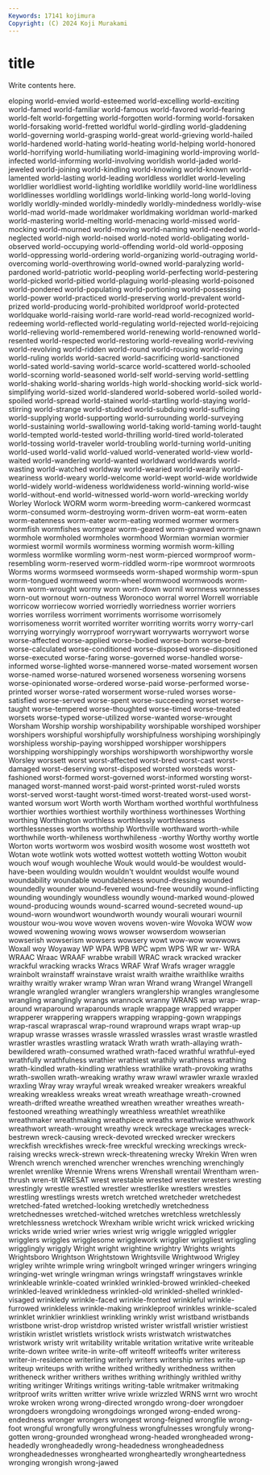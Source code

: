 ```yaml
---
Keywords: 17141 kojimura
Copyright: (C) 2024 Koji Murakami
---
```


# title

Write contents here.



eloping world-envied
world-esteemed world-excelling world-exciting world-famed world-familiar world-famous world-favored world-fearing world-felt world-forgetting
world-forgotten world-forming world-forsaken world-forsaking world-fretted worldful world-girdling world-gladdening world-governing world-grasping
world-great world-grieving world-hailed world-hardened world-hating world-heating world-helping world-honored world-horrifying world-humiliating
world-imagining world-improving world-infected world-informing world-involving worldish world-jaded world-jeweled world-joining world-kindling
world-knowing world-known world-lamented world-lasting world-leading worldless worldlet world-leveling worldlier worldliest
world-lighting worldlike worldlily world-line worldliness worldlinesses worldling worldlings world-linking world-long
world-loving worldly worldly-minded worldly-mindedly worldly-mindedness worldly-wise world-mad world-made worldmaker worldmaking
worldman world-marked world-mastering world-melting world-menacing world-missed world-mocking world-mourned world-moving world-naming
world-needed world-neglected world-nigh world-noised world-noted world-obligating world-observed world-occupying world-offending world-old
world-opposing world-oppressing world-ordering world-organizing world-outraging world-overcoming world-overthrowing world-owned world-paralyzing world-pardoned
world-patriotic world-peopling world-perfecting world-pestering world-picked world-pitied world-plaguing world-pleasing world-poisoned world-pondered
world-populating world-portioning world-possessing world-power world-practiced world-preserving world-prevalent world-prized world-producing world-prohibited
worldproof world-protected worldquake world-raising world-rare world-read world-recognized world-redeeming world-reflected world-regulating
world-rejected world-rejoicing world-relieving world-remembered world-renewing world-renowned world-resented world-respected world-restoring world-revealing
world-reviving world-revolving world-ridden world-round world-rousing world-roving world-ruling worlds world-sacred world-sacrificing
world-sanctioned world-sated world-saving world-scarce world-scattered world-schooled world-scorning world-seasoned world-self world-serving
world-settling world-shaking world-sharing worlds-high world-shocking world-sick world-simplifying world-sized world-slandered world-sobered
world-soiled world-spoiled world-spread world-stained world-startling world-staying world-stirring world-strange world-studded world-subduing
world-sufficing world-supplying world-supporting world-surrounding world-surveying world-sustaining world-swallowing world-taking world-taming world-taught
world-tempted world-tested world-thrilling world-tired world-tolerated world-tossing world-traveler world-troubling world-turning world-uniting
world-used world-valid world-valued world-venerated world-view world-waited world-wandering world-wanted worldward worldwards
world-wasting world-watched worldway world-wearied world-wearily world-weariness world-weary world-welcome world-wept world-wide
worldwide world-widely world-wideness worldwideness world-winning world-wise world-without-end world-witnessed world-worn world-wrecking
worldy Worley Worlock WORM worm worm-breeding worm-cankered wormcast worm-consumed worm-destroying
worm-driven worm-eat worm-eaten worm-eatenness worm-eater worm-eating wormed wormer wormers wormfish
wormfishes wormgear worm-geared worm-gnawed worm-gnawn wormhole wormholed wormholes wormhood Wormian
wormian wormier wormiest wormil wormils worminess worming wormish worm-killing wormless
wormlike wormling worm-nest worm-pierced wormproof worm-resembling worm-reserved worm-riddled worm-ripe wormroot
wormroots Worms worms wormseed wormseeds worm-shaped wormship worm-spun worm-tongued wormweed
worm-wheel wormwood wormwoods worm-worn worm-wrought wormy worn worn-down wornil wornness
wornnesses worn-out wornout worn-outness Woronoco worral worrel Worrell worriable worricow
worriecow worried worriedly worriedness worrier worriers worries worriless worriment worriments
worrisome worrisomely worrisomeness worrit worrited worriter worriting worrits worry worry-carl
worrying worryingly worryproof worrywart worrywarts worrywort worse worse-affected worse-applied worse-bodied
worse-born worse-bred worse-calculated worse-conditioned worse-disposed worse-dispositioned worse-executed worse-faring worse-governed worse-handled
worse-informed worse-lighted worse-mannered worse-mated worsement worsen worse-named worse-natured worsened worseness
worsening worsens worse-opinionated worse-ordered worse-paid worse-performed worse-printed worser worse-rated worserment
worse-ruled worses worse-satisfied worse-served worse-spent worse-succeeding worset worse-taught worse-tempered worse-thoughted
worse-timed worse-treated worsets worse-typed worse-utilized worse-wanted worse-wrought Worsham Worship worship
worshipability worshipable worshiped worshiper worshipers worshipful worshipfully worshipfulness worshiping worshipingly
worshipless worship-paying worshipped worshipper worshippers worshipping worshippingly worships worshipworth worshipworthy
worsle Worsley worssett worst worst-affected worst-bred worst-cast worst-damaged worst-deserving worst-disposed
worsted worsteds worst-fashioned worst-formed worst-governed worst-informed worsting worst-managed worst-manned worst-paid
worst-printed worst-ruled worsts worst-served worst-taught worst-timed worst-treated worst-used worst-wanted worsum
wort Worth worth Wortham worthed worthful worthfulness worthier worthies worthiest
worthily worthiness worthinesses Worthing worthing Worthington worthless worthlessly worthlessness worthlessnesses
worths worthship Worthville worthward worth-while worthwhile worth-whileness worthwhileness -worthy Worthy
worthy wortle Worton worts wortworm wos wosbird wosith wosome wost
wostteth wot Wotan wote wotlink wots wotted wottest wotteth wotting
Wotton woubit wouch wouf wough wouhleche Wouk would would-be wouldest
would-have-been woulding wouldn wouldn't wouldnt wouldst woulfe wound woundability woundable
woundableness wound-dressing wounded woundedly wounder wound-fevered wound-free woundily wound-inflicting wounding
woundingly woundless woundly wound-marked wound-plowed wound-producing wounds wound-scarred wound-secreted wound-up
wound-worn woundwort woundworth woundy wourali wourari wournil woustour wou-wou wove
woven wovens woven-wire Wovoka WOW wow wowed wowening wowing wows
wowser wowserdom wowserian wowserish wowserism wowsers wowsery wowt wow-wow wowwows
Woxall woy Woyaway WP WPA WPB WPC wpm WPS WR
wr wr- WRA WRAAC Wraac WRAAF wrabbe wrabill WRAC wrack
wracked wracker wrackful wracking wracks Wracs WRAF Wraf Wrafs wrager
wraggle wrainbolt wrainstaff wrainstave wraist wraith wraithe wraithlike wraiths wraithy
wraitly wraker wramp Wran wran Wrand wrang Wrangel Wrangell wrangle
wrangled wrangler wranglers wranglership wrangles wranglesome wrangling wranglingly wrangs wrannock
wranny WRANS wrap wrap- wrap-around wraparound wraparounds wraple wrappage wrapped
wrapper wrapperer wrappering wrappers wrapping wrapping-gown wrappings wrap-rascal wraprascal wrap-round
wrapround wraps wrapt wrap-up wrapup wrasse wrasses wrassle wrassled wrassles
wrast wrastle wrastled wrastler wrastles wrastling wratack Wrath wrath wrath-allaying
wrath-bewildered wrath-consumed wrathed wrath-faced wrathful wrathful-eyed wrathfully wrathfulness wrathier wrathiest
wrathily wrathiness wrathing wrath-kindled wrath-kindling wrathless wrathlike wrath-provoking wraths wrath-swollen
wrath-wreaking wrathy wraw wrawl wrawler wraxle wraxled wraxling Wray wray
wrayful wreak wreaked wreaker wreakers wreakful wreaking wreakless wreaks wreat
wreath wreathage wreath-crowned wreath-drifted wreathe wreathed wreathen wreather wreathes wreath-festooned
wreathing wreathingly wreathless wreathlet wreathlike wreathmaker wreathmaking wreathpiece wreaths wreathwise
wreathwork wreathwort wreath-wrought wreathy wreck wreckage wreckages wreck-bestrewn wreck-causing wreck-devoted
wrecked wrecker wreckers wreckfish wreckfishes wreck-free wreckful wrecking wreckings wreck-raising
wrecks wreck-strewn wreck-threatening wrecky Wrekin Wren wren Wrench wrench wrenched
wrencher wrenches wrenching wrenchingly wrenlet wrenlike Wrennie Wrens wrens Wrenshall
wrentail Wrentham wren-thrush wren-tit WRESAT wrest wrestable wrested wrester wresters
wresting wrestingly wrestle wrestled wrestler wrestlerlike wrestlers wrestles wrestling wrestlings
wrests wretch wretched wretcheder wretchedest wretched-fated wretched-looking wretchedly wretchedness wretchednesses
wretched-witched wretches wretchless wretchlessly wretchlessness wretchock Wrexham wrible wricht wrick
wricked wricking wricks wride wried wrier wries wriest wrig wriggle
wriggled wriggler wrigglers wriggles wrigglesome wrigglework wrigglier wriggliest wriggling wrigglingly
wriggly Wright wright wrightine wrightry Wrights wrights Wrightsboro Wrightson Wrightstown
Wrightsville Wrightwood Wrigley wrigley wrihte wrimple wring wringbolt wringed wringer
wringers wringing wringing-wet wringle wringman wrings wringstaff wringstaves wrinkle wrinkleable
wrinkle-coated wrinkled wrinkled-browed wrinkled-cheeked wrinkled-leaved wrinkledness wrinkled-old wrinkled-shelled wrinkled-visaged wrinkledy
wrinkle-faced wrinkle-fronted wrinkleful wrinkle-furrowed wrinkleless wrinkle-making wrinkleproof wrinkles wrinkle-scaled wrinklet
wrinklier wrinkliest wrinkling wrinkly wrist wristband wristbands wristbone wrist-drop wristdrop
wristed wrister wristfall wristier wristiest wristikin wristlet wristlets wristlock wrists
wristwatch wristwatches wristwork wristy writ writability writable writation writative write
writeable write-down writee write-in write-off writeoff writeoffs writer writeress writer-in-residence
writerling writerly writers writership writes write-up writeup writeups writh writhe
writhed writhedly writhedness writhen writheneck writher writhers writhes writhing writhingly
writhled writhy writing writinger Writings writings writing-table writmaker writmaking writproof
writs written writter wrive wrixle wrizzled WRNS wrnt wro wrocht
wroke wroken wrong wrong-directed wrongdo wrong-doer wrongdoer wrongdoers wrongdoing wrongdoings
wronged wrong-ended wrong-endedness wronger wrongers wrongest wrong-feigned wrongfile wrong-foot wrongful
wrongfully wrongfulness wrongfulnesses wrongfuly wrong-gotten wrong-grounded wronghead wrong-headed wrongheaded wrong-headedly
wrongheadedly wrong-headedness wrongheadedness wrongheadednesses wronghearted wrongheartedly wrongheartedness wronging wrongish wrong-jawed
